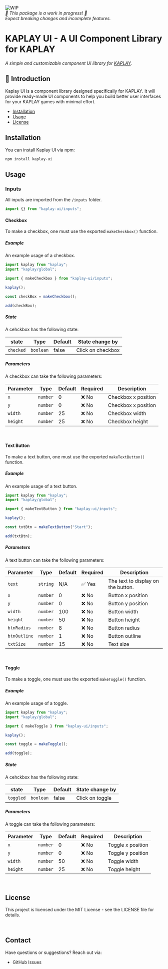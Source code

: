 ![WIP](https://img.shields.io/badge/status-WIP-yellow)
<br>_🚧 This package is a work in progress! 🚧_  
_Expect breaking changes and incomplete features._

# KAPLAY UI - A UI Component Library for KAPLAY

_A simple and customizable component UI library for [KAPLAY](https://kaplayjs.com/)._

## 🚀 Introduction

Kaplay UI is a component library designed specifically for KAPLAY. It will provide ready-made UI components to help you build better user interfaces for your KAPLAY games with minimal effort.

- [Installation](#installation)
- [Usage](#usage)
- [License](#license)

## Installation

You can install Kaplay UI via npm:

```bash
npm install kaplay-ui
```

## Usage

### Inputs

All inputs are imported from the <code>/inputs</code> folder.

```javascript
import {} from "kaplay-ui/inputs";
```

#### Checkbox

To make a checkbox, one must use the exported <code>makeCheckbox()</code> function.

##### Example

An example usage of a checkbox.

```javascript
import kaplay from "kaplay";
import "kaplay/global";

import { makeCheckbox } from "kaplay-ui/inputs";

kaplay();

const checkBox = makeCheckbox();

add(checkBox);
```

##### State

A cehckbox has the following state:

| state | Type | Default | State change by |
| --------- | -------- | ------- | ------------------- |
| `checked` | `boolean` | false | Click on checkbox |

##### Parameters

A checkbox can take the following parameters:

| Parameter | Type     | Default | Required | Description         |
| --------- | -------- | ------- | -------- | ------------------- |
| `x`       | `number` | 0       | ❌ No    | Checkbox x position |
| `y`       | `number` | 0       | ❌ No    | Checkbox x position |
| `width`   | `number` | 25      | ❌ No    | Checkbox width      |
| `height`  | `number` | 25      | ❌ No    | Checkbox height     |

<br>

#### Text Button

To make a text button, one must use the exported <code>makeTextButton()</code> function.

##### Example

An example usage of a text button.

```javascript
import kaplay from "kaplay";
import "kaplay/global";

import { makeTextButton } from "kaplay-ui/inputs";

kaplay();

const txtBtn = makeTextButton("Start");

add(txtBtn);
```

##### Parameters

A text button can take the following parameters:

| Parameter    | Type     | Default | Required | Description                        |
| ------------ | -------- | ------- | -------- | ---------------------------------- |
| `text`       | `string` | N/A     | ✅ Yes   | The text to display on the button. |
| `x`          | `number` | 0       | ❌ No    | Button x position                  |
| `y`          | `number` | 0       | ❌ No    | Button y position                  |
| `width`      | `number` | 100     | ❌ No    | Button width                       |
| `height`     | `number` | 50      | ❌ No    | Button height                      |
| `btnRadius`  | `number` | 8       | ❌ No    | Button radius                      |
| `btnOutline` | `number` | 1       | ❌ No    | Button outline                     |
| `txtSize`    | `number` | 15      | ❌ No    | Text size                          |

<br>

#### Toggle

To make a toggle, one must use the exported <code>makeToggle()</code> function.

##### Example

An example usage of a toggle.

```javascript
import kaplay from "kaplay";
import "kaplay/global";

import { makeToggle } from "kaplay-ui/inputs";

kaplay();

const toggle = makeToggle();

add(toggle);
```

##### State

A cehckbox has the following state:

| state | Type | Default | State change by |
| --------- | -------- | ------- | ------------------- |
| `toggled` | `boolean` | false | Click on toggle |

##### Parameters

A toggle can take the following parameters:

| Parameter | Type     | Default | Required | Description       |
| --------- | -------- | ------- | -------- | ----------------- |
| `x`       | `number` | 0       | ❌ No    | Toggle x position |
| `y`       | `number` | 0       | ❌ No    | Toggle y position |
| `width`   | `number` | 50      | ❌ No    | Toggle width      |
| `height`  | `number` | 25      | ❌ No    | Toggle height     |

<br>

## License

This project is licensed under the MIT License - see the LICENSE file for details.

<br>

## Contact

Have questions or suggestions? Reach out via:

- GitHub Issues
